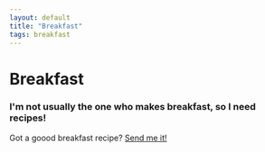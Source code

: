 ```yaml
---
layout: default
title: "Breakfast"
tags: breakfast
---
```

# Breakfast

### I'm not usually the one who makes breakfast, so I need recipes!

Got a goood breakfast recipe?  [Send me it!]({{site.github.url}}/ContactMe/index.html)
